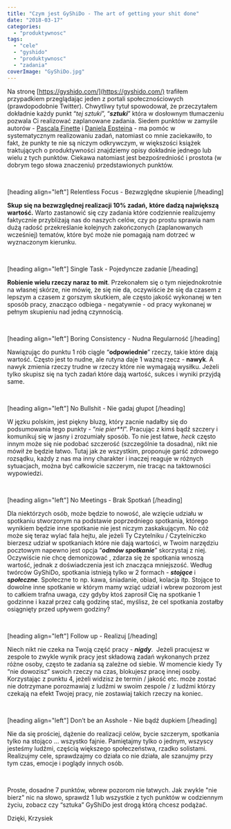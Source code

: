 ```yaml
---
title: "Czym jest GyShiDo - The art of getting your shit done"
date: "2018-03-17"
categories: 
  - "produktywnosc"
tags: 
  - "cele"
  - "gyshido"
  - "produktywnosc"
  - "zadania"
coverImage: "GyShiDo.jpg"
---
```


Na stronę [https://gyshido.com/](https://gyshido.com/) trafiłem przypadkiem przeglądając jeden z portali społecznościowych (prawdopodobnie Twitter). Chwytliwy tytuł spowodował, że przeczytałem dokładnie każdy punkt “_tej sztuki_”, “_**sztuki**_” która w dosłownym tłumaczeniu pozwala Ci realizować zaplanowane zadania. Siedem punktów w zamyśle autorów - [Pascala Finette](https://finette.com/) i [Daniela Epsteina](http://danielepstein.me/) - ma pomóc w systematycznym realizowaniu zadań, natomiast co mnie zaciekawiło, to fakt, że punkty te nie są niczym odkrywczym, w większości książek traktujących o produktywności znajdziemy opisy dokładnie jednego lub wielu z tych punktów. Ciekawa natomiast jest bezpośredniość i prostota (w dobrym tego słowa znaczeniu) przedstawionych punktów.

 

\[heading align="left"\] Relentless Focus - Bezwzględne skupienie \[/heading\]

**Skup się na bezwzględnej realizacji 10% zadań,** **które dadzą największą wartość.** Warto zastanowić się czy zadania które codziennie realizujemy faktycznie przybliżają nas do naszych celów, czy po prostu sprawia nam dużą radość przekreślanie kolejnych zakończonych (zaplanowanych wcześniej) tematów, które być może nie pomagają nam dotrzeć w wyznaczonym kierunku.

 

\[heading align="left"\] Single Task - Pojedyncze zadanie \[/heading\]

**Robienie wielu rzeczy naraz to mit**. Przekonałem się o tym niejednokrotnie na własnej skórze, nie mówię, że się nie da, oczywiście że się da czasem z lepszym a czasem z gorszym skutkiem, ale często jakość wykonanej w ten sposób pracy, znacząco odbiega - negatywnie - od pracy wykonanej w pełnym skupieniu nad jedną czynnością.

 

\[heading align="left"\] Boring Consistency - Nudna Regularność \[/heading\]

Nawiązując do punktu 1 rób ciągle “**odpowiednie**” rzeczy, takie które dają wartość. Często jest to nudne, ale rutyna daje 1 ważną rzecz - **nawyk**. A nawyk zmienia rzeczy trudne w rzeczy które nie wymagają wysiłku. Jeżeli tylko skupisz się na tych zadań które dają wartość, sukces i wyniki przyjdą same.

 

\[heading align="left"\] No Bullshit - Nie gadaj głupot \[/heading\]

W jęzku polskim, jest piękny bluzg, który zacnie nadałby się do podsumowania tego punkty - “_nie pier\*\*l_”. Pracując z kimś bądź szczery i komunikuj się w jasny i zrozumiały sposób. To nie jest łatwe, _heck_ często innym może się nie podobać szczerość (szczególnie ta dosadna), nikt nie mówił że będzie łatwo. Tutaj jak ze wszystkim, proponuje garść zdrowego rozsądku, każdy z nas ma inny charakter i inaczej reaguje w różnych sytuacjach, można być całkowicie szczerym, nie tracąc na taktowności wypowiedzi.

 

\[heading align="left"\] No Meetings - Brak Spotkań \[/heading\]

Dla niektórzych osób, może będzie to nowość, ale wzięcie udziału w spotkaniu stworzonym na podstawie poprzedniego spotkania, którego wynikiem będzie inne spotkanie nie jest niczym zaskakującym. No cóż może się teraz wylać fala hejtu, ale jeżeli Ty Czytelniku / Czytelniczko bierzesz udział w spotkaniach które nie dają wartości, w Twoim narzędziu pocztowym napewno jest opcja “_**odmów spotkanie**_” skorzystaj z niej. Oczywiście nie chcę demonizować , zdarza się że spotkania wnoszą wartość, jednak z doświadczenia jest ich znacząca mniejszość. Według twórców GyShiDo, spotkania istnieją tylko w 2 formach - _**stojące**_ i _**społeczne**_. Społeczne to np. kawa, śniadanie, obiad, kolacja itp. Stojące to dowolne inne spotkanie w którym mamy wziąć udział i wbrew pozorom jest to całkiem trafna uwaga, czy gdyby ktoś zaprosił Cię na spotkanie 1 godzinne i kazał przez całą godzinę stać, myślisz, że cel spotkania zostałby osiągnięty przed upływem godziny?

 

\[heading align="left"\] Follow up - Realizuj \[/heading\]

Niech nikt nie czeka na Twoją część pracy - _**nigdy**_.  Jeżeli pracujesz w zespole to zwykle wynik pracy jest składową zadań wykonanych przez różne osoby, często te zadania są zależne od siebie. W momencie kiedy Ty “nie dowozisz” swoich rzeczy na czas, blokujesz pracę innej osoby. Korzystając z punktu 4, jeżeli widzisz że termin / jakość etc. może zostać nie dotrzymane porozmawiaj z ludźmi w swoim zespole / z ludźmi którzy czekają na efekt Twojej pracy, nie zostawiaj takich rzeczy na koniec.

 

\[heading align="left"\] Don’t be an Asshole - Nie bądź dupkiem \[/heading\]

Nie da się prościej, dążenie do realizacji celów, bycie szczerym, spotkania tylko na stojąco … wszystko fajnie. Pamiętajmy tylko o jednym, wszyscy jesteśmy ludźmi, częścią większego społeczeństwa, rzadko solistami. Realizujmy cele, sprawdzajmy co działa co nie działa, ale szanujmy przy tym czas, emocje i poglądy innych osób.

 

Proste, dosadne 7 punktów, wbrew pozorom nie łatwych. Jak zwykle "nie bierz" nic na słowo, sprawdź 1 lub wszystkie z tych punktów w codziennym życiu, zobacz czy “sztuka” GyShiDo jest drogą którą chcesz podążać.

Dzięki, Krzysiek
